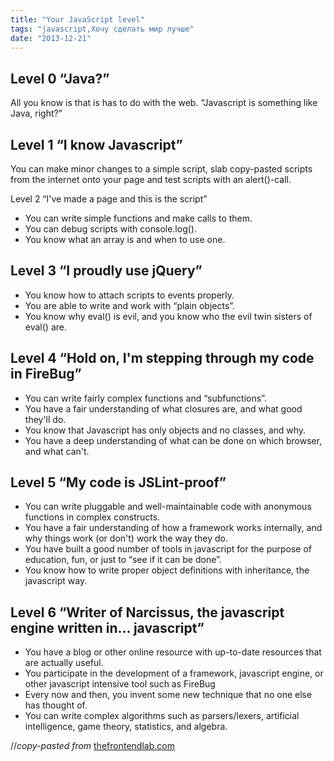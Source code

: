 ```yaml
---
title: "Your JavaScript level"
tags: "javascript,Хочу сделать мир лучше"
date: "2013-12-21"
---
```


## Level 0 “Java?”

All you know is that is has to do with the web. “Javascript is something like Java, right?”

## Level 1 “I know Javascript”

You can make minor changes to a simple script, slab copy-pasted scripts from the internet onto your page and test scripts with an alert()-call.

Level 2 “I've made a page and this is the script”

- You can write simple functions and make calls to them.
- You can debug scripts with console.log().
- You know what an array is and when to use one.

## Level 3 “I proudly use jQuery”

- You know how to attach scripts to events properly.
- You are able to write and work with “plain objects”.
- You know why eval() is evil, and you know who the evil twin sisters of eval() are.

## Level 4 “Hold on, I'm stepping through my code in FireBug”

- You can write fairly complex functions and “subfunctions”.
- You have a fair understanding of what closures are, and what good they'll do.
- You know that Javascript has only objects and no classes, and why.
- You have a deep understanding of what can be done on which browser, and what can't.

## Level 5 “My code is JSLint-proof”

- You can write pluggable and well-maintainable code with anonymous functions in complex constructs.
- You have a fair understanding of how a framework works internally, and why things work (or don't) work the way they do.
- You have built a good number of tools in javascript for the purpose of education, fun, or just to “see if it can be done”.
- You know how to write proper object definitions with inheritance, the javascript way.

## Level 6 “Writer of Narcissus, the javascript engine written in... javascript”

- You have a blog or other online resource with up-to-date resources that are actually useful.
- You participate in the development of a framework, javascript engine, or other javascript intensive tool such as FireBug
- Every now and then, you invent some new technique that no one else has thought of.
- You can write complex algorithms such as parsers/lexers, artificial intelligence, game theory, statistics, and algebra.

//_copy-pasted from_ [thefrontendlab.com](http://thefrontendlab.com)

